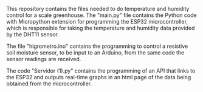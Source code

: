 This repository contains the files needed to do temperature and humidity control for a scale greenhouse. The "main.py" file contains the Python code with Micropython extension for programming
the ESP32 microcontroller, which is responsible for taking the temperature and humidity data provided by the DHT11 sensor.

The file "higrometro.ino" contains the programming to control a resistive soil moisture sensor, to be input to an Arduino, from the same code the sensor readings are received.

The code "Servidor (1).py" contains the programming of an API that links to the ESP32 and outputs real-time graphs in an html page of the data being obtained from the microcontroller.
